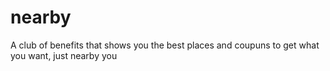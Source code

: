 # nearby
A club of benefits that shows you the best places and coupuns to get what you want, just nearby you
